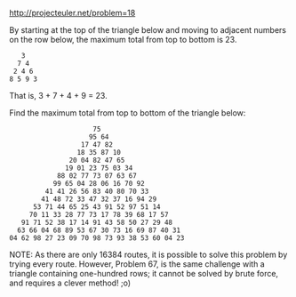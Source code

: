 http://projecteuler.net/problem=18

By starting at the top of the triangle below and moving to adjacent numbers
on the row below, the maximum total from top to bottom is 23.

       3
      7 4
     2 4 6
    8 5 9 3

That is, 3 + 7 + 4 + 9 = 23.

Find the maximum total from top to bottom of the triangle below:

                         75
                        95 64
                      17 47 82
                     18 35 87 10
                   20 04 82 47 65
                  19 01 23 75 03 34
                88 02 77 73 07 63 67
               99 65 04 28 06 16 70 92
             41 41 26 56 83 40 80 70 33
            41 48 72 33 47 32 37 16 94 29
          53 71 44 65 25 43 91 52 97 51 14
         70 11 33 28 77 73 17 78 39 68 17 57
       91 71 52 38 17 14 91 43 58 50 27 29 48
      63 66 04 68 89 53 67 30 73 16 69 87 40 31
    04 62 98 27 23 09 70 98 73 93 38 53 60 04 23

NOTE: As there are only 16384 routes, it is possible to solve this problem by trying every route.
However, Problem 67, is the same challenge with a triangle containing one-hundred rows;
it cannot be solved by brute force, and requires a clever method! ;o)
